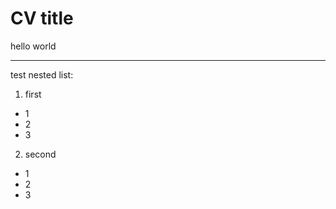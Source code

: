 CV title 
========

hello world 

---

test nested list:
1. first 
  * 1
  * 2
  * 3
2. second 
  - 1 
  - 2
  - 3